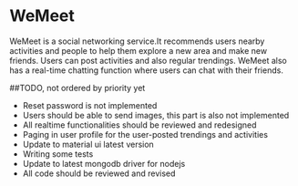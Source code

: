 # WeMeet
WeMeet is a social networking service.It recommends users nearby activities and people to help them explore a new area and make new friends. Users can post activities and also regular trendings. WeMeet also has a real-time chatting function where users can chat with their friends.

##TODO, not ordered by priority yet

* Reset password is not implemented
* Users should be able to send images, this part is also not implemented
* All realtime functionalities should be reviewed and redesigned
* Paging in user profile for the user-posted trendings and activities
* Update to material ui latest version
* Writing some tests
* Update to latest mongodb driver for nodejs
* All code should be reviewed and revised
